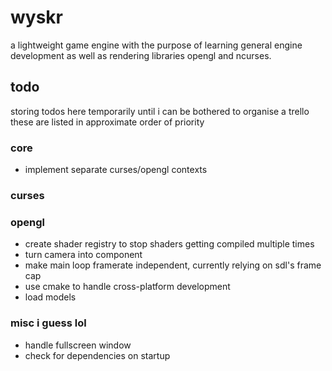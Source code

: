 #   wyskr

a lightweight game engine with the purpose of learning general engine development as well as rendering libraries opengl and ncurses.

## todo

storing todos here temporarily until i can be bothered to organise a trello
these are listed in approximate order of priority

### core

*   implement separate curses/opengl contexts

### curses

### opengl

*   create shader registry to stop shaders getting compiled multiple times
*   turn camera into component
*   make main loop framerate independent, currently relying on sdl's frame cap
*   use cmake to handle cross-platform development
*   load models

### misc i guess lol

*   handle fullscreen window
*   check for dependencies on startup



